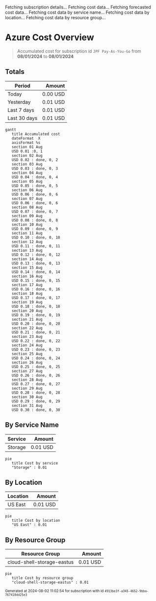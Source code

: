 Fetching subscription details...
Fetching cost data...
Fetching forecasted cost data...
Fetching cost data by service name...
Fetching cost data by location...
Fetching cost data by resource group...
# Azure Cost Overview

> Accumulated cost for subscription id `JPF Pay-As-You-Go` from **08/01/2024** to **08/01/2024**

## Totals

|Period|Amount|
|---|---:|
|Today|0.00 USD|
|Yesterday|0.01 USD|
|Last 7 days|0.01 USD|
|Last 30 days|0.01 USD|

```mermaid
gantt
   title Accumulated cost
   dateFormat  X
   axisFormat %s
   section 01 Aug
   USD 0.01 :0, 1
   section 02 Aug
   USD 0.02 : done, 0, 2
   section 03 Aug
   USD 0.03 : done, 0, 3
   section 04 Aug
   USD 0.04 : done, 0, 4
   section 05 Aug
   USD 0.05 : done, 0, 5
   section 06 Aug
   USD 0.06 : done, 0, 6
   section 07 Aug
   USD 0.06 : done, 0, 6
   section 08 Aug
   USD 0.07 : done, 0, 7
   section 09 Aug
   USD 0.08 : done, 0, 8
   section 10 Aug
   USD 0.09 : done, 0, 9
   section 11 Aug
   USD 0.10 : done, 0, 10
   section 12 Aug
   USD 0.11 : done, 0, 11
   section 13 Aug
   USD 0.12 : done, 0, 12
   section 14 Aug
   USD 0.13 : done, 0, 13
   section 15 Aug
   USD 0.14 : done, 0, 14
   section 16 Aug
   USD 0.15 : done, 0, 15
   section 17 Aug
   USD 0.16 : done, 0, 16
   section 18 Aug
   USD 0.17 : done, 0, 17
   section 19 Aug
   USD 0.18 : done, 0, 18
   section 20 Aug
   USD 0.19 : done, 0, 19
   section 21 Aug
   USD 0.20 : done, 0, 20
   section 22 Aug
   USD 0.21 : done, 0, 21
   section 23 Aug
   USD 0.22 : done, 0, 22
   section 24 Aug
   USD 0.23 : done, 0, 23
   section 25 Aug
   USD 0.24 : done, 0, 24
   section 26 Aug
   USD 0.25 : done, 0, 25
   section 27 Aug
   USD 0.26 : done, 0, 26
   section 28 Aug
   USD 0.27 : done, 0, 27
   section 29 Aug
   USD 0.28 : done, 0, 28
   section 30 Aug
   USD 0.29 : done, 0, 29
   section 31 Aug
   USD 0.30 : done, 0, 30
```

## By Service Name

|Service|Amount|
|---|---:|
|Storage|0.01 USD|

```mermaid
pie
   title Cost by service
   "Storage" : 0.01
```

## By Location

|Location|Amount|
|---|---:|
|US East|0.01 USD|

```mermaid
pie
   title Cost by location
   "US East" : 0.01
```

## By Resource Group

|Resource Group|Amount|
|---|---:|
|cloud-shell-storage-eastus|0.01 USD|

```mermaid
pie
   title Cost by resource group
   "cloud-shell-storage-eastus" : 0.01
```

<sup>Generated at 2024-08-02 11:02:54 for subscription with id `4913be3f-a345-4652-9bba-767418dd25e3`</sup>
